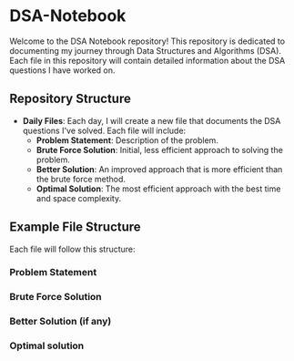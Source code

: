 # DSA-Notebook

Welcome to the DSA Notebook repository! This repository is dedicated to documenting my journey through Data Structures and Algorithms (DSA). Each file in this repository will contain detailed information about the DSA questions I have worked on.

## Repository Structure

- **Daily Files**: Each day, I will create a new file that documents the DSA questions I've solved. Each file will include:
  - **Problem Statement**: Description of the problem.
  - **Brute Force Solution**: Initial, less efficient approach to solving the problem.
  - **Better Solution**: An improved approach that is more efficient than the brute force method.
  - **Optimal Solution**: The most efficient approach with the best time and space complexity.

## Example File Structure

Each file will follow this structure:

### Problem Statement

### Brute Force Solution

### Better Solution (if any)

### Optimal solution

